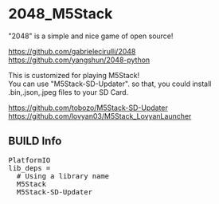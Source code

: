 # 2048_M5Stack
"2048" is a simple and nice game of open source!

https://github.com/gabrielecirulli/2048  
https://github.com/yangshun/2048-python  


This is customized for playing M5Stack!  
You can use "M5Stack-SD-Updater". so that, you could install .bin,.json,.jpeg files to your SD Card.  

https://github.com/tobozo/M5Stack-SD-Updater  
https://github.com/lovyan03/M5Stack_LovyanLauncher  


## BUILD Info  
<pre>
PlatformIO  
lib_deps =  
  # Using a library name  
  M5Stack  
  M5Stack-SD-Updater  
</pre>

